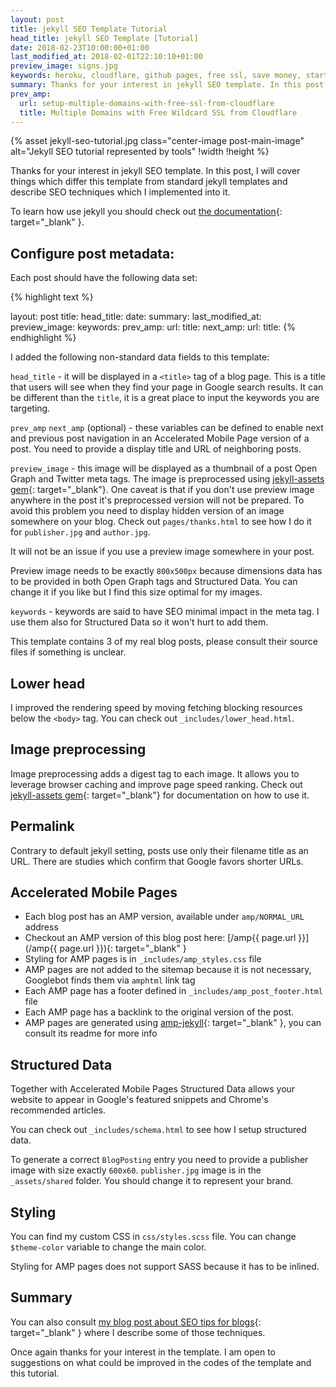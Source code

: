 ```yaml
---
layout: post
title: jekyll SEO Template Tutorial
head_title: jekyll SEO Template [Tutorial]
date: 2018-02-23T10:00:00+01:00
last_modified_at: 2018-02-01T22:10:10+01:00
preview_image: signs.jpg
keywords: heroku, cloudflare, github pages, free ssl, save money, startup, landing page, lets encrypt
summary: Thanks for your interest in jekyll SEO template. In this post, I will cover things which differ this template from standard jekyll templates and describe SEO techniques which I implemented into it.
prev_amp:
  url: setup-multiple-domains-with-free-ssl-from-cloudflare
  title: Multiple Domains with Free Wildcard SSL from Cloudflare
---
```


{% asset jekyll-seo-tutorial.jpg class="center-image post-main-image" alt="Jekyll SEO tutorial represented by tools" !width !height %}

Thanks for your interest in jekyll SEO template. In this post, I will cover things which differ this template from standard jekyll templates and describe SEO techniques which I implemented into it.

To learn how use jekyll you should check out [the documentation](https://jekyllrb.com/){: target="_blank" }.

## Configure post metadata:

Each post should have the following data set:

{% highlight text %}

layout: post
title:
head_title:
date:
summary:
last_modified_at:
preview_image:
keywords:
prev_amp:
  url:
  title:
next_amp:
  url:
  title:
{% endhighlight %}

I added the following non-standard data fields to this template:

`head_title` - it will be displayed in a `<title>` tag of a blog page. This is a title that users will see when they find your page in Google search results. It can be different than the `title`, it is a great place to input the keywords you are targeting.

`prev_amp` `next_amp` (optional) - these variables can be defined to enable next and previous post navigation in an Accelerated Mobile Page version of a post. You need to provide a display title and URL of neighboring posts.

`preview_image` - this image will be displayed as a thumbnail of a post Open Graph and Twitter meta tags. The image is preprocessed using [jekyll-assets gem](https://github.com/envygeeks/jekyll-assets){: target="_blank"}. One caveat is that if you don't use preview image anywhere in the post it's preprocessed version will not be prepared. To avoid this problem you need to display hidden version of an image somewhere on your blog. Check out `pages/thanks.html` to see how I do it for `publisher.jpg` and `author.jpg`.

It will not be an issue if you use a preview image somewhere in your post.

Preview image needs to be exactly `800x500px` because dimensions data has to be provided in both Open Graph tags and Structured Data. You can change it if you like but I find this size optimal for my images.

`keywords` - keywords are said to have SEO minimal impact in the meta tag. I use them also for Structured Data so it won't hurt to add them.

This template contains 3 of my real blog posts, please consult their source files if something is unclear.

## Lower head

I improved the rendering speed by moving fetching blocking resources below the `<body>` tag. You can check out `_includes/lower_head.html`.

## Image preprocessing

Image preprocessing adds a digest tag to each image. It allows you to leverage browser caching and improve page speed ranking. Check out  [jekyll-assets gem](https://github.com/envygeeks/jekyll-assets){: target="_blank"} for documentation on how to use it.

## Permalink

Contrary to default jekyll setting, posts use only their filename title as an URL. There are studies which confirm that Google favors shorter URLs.

## Accelerated Mobile Pages

* Each blog post has an AMP version, available under `amp/NORMAL_URL` address
* Checkout an AMP version of this blog post here: [/amp{{ page.url }}](/amp{{ page.url }}){: target="_blank" }
* Styling for AMP pages is in `_includes/amp_styles.css` file
* AMP pages are not added to the sitemap because it is not necessary, Googlebot finds them via `amphtml` link tag
* Each AMP page has a footer defined in `_includes/amp_post_footer.html` file
* Each AMP page has a backlink to the original version of the post.
* AMP pages are generated using [amp-jekyll](https://github.com/juusaw/amp-jekyll){: target="_blank" }, you can consult its readme for more info

## Structured Data

Together with Accelerated Mobile Pages Structured Data allows your website to appear in Google's featured snippets and Chrome's recommended articles.

You can check out `_includes/schema.html` to see how I setup structured data.

To generate a correct `BlogPosting` entry you need to provide a publisher image with size exactly `600x60`. `publisher.jpg` image is in the `_assets/shared` folder. You should change it to represent your brand.

## Styling

You can find my custom CSS in `css/styles.scss` file. You can change `$theme-color` variable to change the main color.

Styling for AMP pages does not support SASS because it has to be inlined.

## Summary

You can also consult [my blog post about SEO tips for blogs](https://pawelurbanek.com/2018/02/16/seo-tips-for-technical-bloggers-and-programming-blogs-in-2018/){: target="_blank" } where I describe some of those techniques.

Once again thanks for your interest in the template. I am open to suggestions on what could be improved in the codes of the template and this tutorial.
